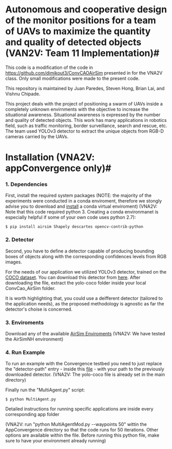 # Autonomous and cooperative design of the monitor positions for a team of UAVs to maximize the quantity and quality of detected objects (VAN2V: Team 11 Implementation)#

This code is a modification of the code in https://github.com/dimikout3/ConvCAOAirSim presented in for the VNA2V class. Only small modifications were made to the present code. 

This repository is maintained by Juan Paredes, Steven Hong, Brian Lai, and Vishnu Chipade.
 
 This project deals with the project of positioning a swarm of UAVs inside a completely unknown envirnments with the objective to increase the situational awareness. Situational awareness is expressed by the number and quality of detected objects. This work has many applications in robotics field, such as traffic monitoring, border surveillance, search and rescue, etc. The team used YOLOv3 detector to extract the unique objects from RGB-D cameras carried by the UAVs.
 
# Installation (VNA2V: appConvergence only)#

### 1. Dependencies
First, install the required system packages
(NOTE: the majority of the experiments were conducted in a conda enviroment, therefore we stongly advise you to download and [install](https://docs.conda.io/projects/conda/en/latest/user-guide/install/) a conda virtual enviroment) (VNA2V: Note that this code required python 3. Creating a conda environmanet is especially helpful if some of your own code uses python 2.7):
```
$ pip install airsim Shapely descartes opencv-contrib-python
```

### 2. Detector
Second, you have to define a detector capable of producing bounding boxes of objects along with the corresponding confidences levels from RGB images.

For the needs of our application we utilized YOLOv3 detector, trained on the [COCO dataset](http://cocodataset.org/#home). You can download this detector from [here](https://convcao.hopto.org/index.php/s/mh8WIDpprE70SO3). After downloading the file, extract the yolo-coco folder inside your local ConvCao_AirSim folder.

It is worth highlighting that, you could use a deifferent detector (tailored to the application needs), as the proposed methodology is agnostic as far the detector's choise is concerned.

### 3. Enviroments
Download any of the available [AirSim Enviroments](https://github.com/microsoft/AirSim/releases) (VNA2V: We have tested the AirSimNH environment)

### 4. Run Example
To run an example with the Convergence testbed you need to just replace the "detector-path" entry - inside this [file](https://github.com/dimikout3/ConvCAO_AirSim/blob/master/appConvergence/appSettings.json) - with your path to the previously downloaded detector. (VNA2V: The yolo-coco file is already set in the main directory)

Finally run the "MultiAgent.py" script:
```
$ python MultiAgent.py
```
Detailed instructions for running specific applications are inside every corresponding app folder

(VNA2V: run "python MultiAgentMod.py --waypoints 50" wittin the AppConvergence directory so that the code runs for 50 iterations. Other options are available within the file. Before running this python file, make sure to have your environment already running)
